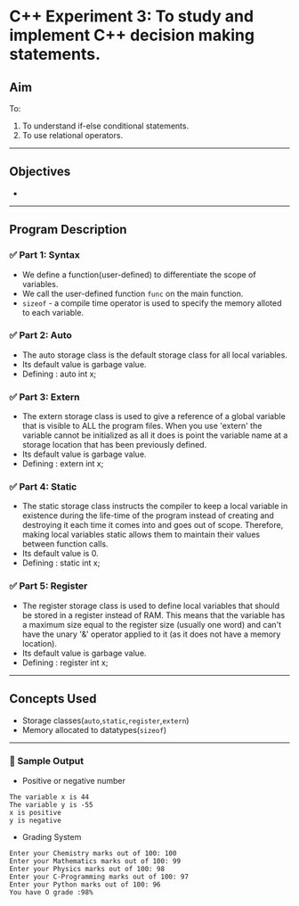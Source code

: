 # C++ Experiment 3: To study and implement C++ decision making statements.

## Aim

To:
1. To understand if-else conditional statements.
2. To use relational operators.

---

## Objectives

-

---

## Program Description

### ✅ Part 1: Syntax
- We define a function(user-defined) to differentiate the scope of variables.
- We call the user-defined function `func` on the main function.
- `sizeof` - a compile time operator is used to specify the memory alloted to each variable. 

### ✅ Part 2: Auto
 - The auto storage class is the default storage class for all local variables.
 - Its default value is garbage value.
 - Defining : auto int x;


### ✅ Part 3: Extern 
 - The extern storage class is used to give a reference of a global variable that is visible to ALL the program files. When you use 'extern' the variable cannot be initialized as all it does is point the variable name at a storage location that has been previously defined.
 - Its default value is garbage value.
 - Defining : extern int x;

### ✅ Part 4: Static
 - The static storage class instructs the compiler to keep a local variable in existence during the life-time of the program instead of creating and destroying it each time it comes into and goes out of scope. Therefore, making local variables static allows them to maintain their values between function calls.
 - Its default value is 0.
 - Defining : static int x;

### ✅ Part 5: Register
 - The register storage class is used to define local variables that should be stored in a register instead of RAM. This means that the variable has a maximum size equal to the register size (usually one word) and can't have the unary '&' operator applied to it (as it does not have a memory location).
 - Its default value is garbage value.
 - Defining : register int x;

---

## Concepts Used

- Storage classes(`auto`,`static`,`register`,`extern`)
- Memory allocated to datatypes(`sizeof`)

---
### 🧪 Sample Output
- Positive or negative number
```
The variable x is 44
The variable y is -55
x is positive
y is negative
```
- Grading System
```
Enter your Chemistry marks out of 100: 100
Enter your Mathematics marks out of 100: 99
Enter your Physics marks out of 100: 98
Enter your C-Programming marks out of 100: 97
Enter your Python marks out of 100: 96
You have O grade :98%
```

